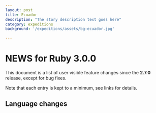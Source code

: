 ```yaml
---
layout: post
title: Ecuador
description: "The story description text goes here"
category: expeditions
background: '/expeditions/assets/bg-ecuador.jpg'

---
```


# NEWS for Ruby 3.0.0

This document is a list of user visible feature changes
since the **2.7.0** release, except for bug fixes.

Note that each entry is kept to a minimum, see links for details.

## Language changes
